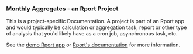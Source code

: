 ### Monthly Aggregates - an Rport Project

This is a project-specific Documentation. A project is part of an Rport app and
would typically be calculation or aggregation task, report or other type of
analysis that you'd likely have as a cron job, asynchronous task, etc.

See the [demo Rport app][demo_app] or [Rport's documentation][rport] for more
information.

[demo_app]: http://github.com/adeven/rport_demo "Rport Demo App"
[rport]: http://github.com/adeven/rport "Rport Source Code and Documentation"
